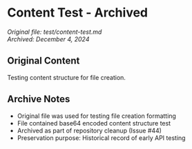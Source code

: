 # Content Test - Archived

*Original file: test/content-test.md*  
*Archived: December 4, 2024*

## Original Content
Testing content structure for file creation.

## Archive Notes
- Original file was used for testing file creation formatting
- File contained base64 encoded content structure test
- Archived as part of repository cleanup (Issue #44)
- Preservation purpose: Historical record of early API testing